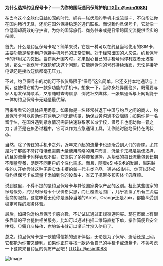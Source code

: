**为什么选择约旦保号卡？——为你的国际通讯保驾护航[[TG💪+ @esim1088](https://t.me/s/esim1088)]**

在当今这个全球化日益加深的时代，拥有一张优质的手机卡或流量卡，不仅能让你在国内畅行无阻，还能在国外保持稳定的通讯联系。而说到约旦保号卡，它就像一位低调却高效的守护者，为你的国际旅行、商务往来或是日常跨国交流提供坚实的保障。

首先，什么是约旦保号卡呢？简单来说，它是一种可以在约旦当地使用的SIM卡，主要功能是帮助用户保持手机号码的正常使用。对于经常出国的人来说，约旦保号卡的作用尤为突出。当你离开国内时，如果担心自己的手机号码停机或者无法接通，那么一张保号卡就能解决这个问题。它能确保你的号码持续活跃，无论是接听电话还是接收短信都毫无压力。

不过，约旦保号卡的功能可不仅仅局限于“保号”这么简单。它还支持本地通话与上网，这使得它成为一款多功能的手机卡。想象一下，当你身处异国他乡，既需要与家人朋友保持联系，又想随时查询信息、浏览社交媒体，一张集通话与上网功能于一体的约旦保号卡无疑是最优解。

再来看看它的具体应用场景。如果你是一名经常往返于中国与约旦之间的商人，约旦保号卡可以帮助你在两地之间无缝切换，确保业务沟通不受阻碍；如果你是一名留学生，在国外遇到紧急情况需要快速联系家长或学校，保号卡也能助你一臂之力；甚至是在旅游过程中，它可以作为应急通讯工具，让你随时随地保持在线状态。

当然，除了传统的手机卡之外，近年来兴起的流量卡也逐渐受到人们的青睐。尤其是对于那些不常打电话但需要大量使用网络的用户而言，流量卡无疑是最佳选择。约旦的流量卡同样表现不俗，它提供了多种套餐选择，从基础的每日流量包到长期不限量套餐，满足不同用户的个性化需求。而且，随着eSIM技术的发展，越来越多的人开始尝试这种无需实体卡槽的新一代卡类产品。通过eSIM卡，你可以轻松将约旦保号卡或流量卡添加到你的设备中，省去了携带多张实体卡的麻烦。

说到这里，不得不提的是约旦保号卡与其他国家类似产品的区别。相比某些国家的保号服务，约旦的保号卡不仅价格实惠，而且覆盖范围广，几乎涵盖了所有主流运营商的服务。这意味着无论你是选择当地的Airtel、Orange还是Zain，都能享受到稳定可靠的服务体验。

最后，如果你对约旦保号卡感兴趣，不妨试试通过正规渠道购买。现在市面上有很多靠谱的平台提供相关服务，比如可以通过扫描二维码直接下单，操作简便且安全快捷。只需几步操作，你的新卡就可以激活并投入使用了。

总之，约旦保号卡是一款值得信赖的通讯伴侣，无论是为了保号、通话还是上网，它都能为你带来便利。如果你正在寻找一款适合自己的手机卡或流量卡，不妨考虑一下这款来自约旦的优质产品吧！[[TG💪+ @esim1088](https://t.me/s/esim1088)] 

![Image](https://i.postimg.cc/4NQfJmqS/Snipaste-2025-05-13-00-14-12.png)